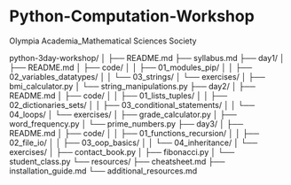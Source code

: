 # Python-Computation-Workshop
Olympia Academia_Mathematical Sciences Society

python-3day-workshop/
│
├── README.md
├── syllabus.md
├── day1/
│   ├── README.md
│   ├── code/
│   │   ├── 01_modules_pip/
│   │   ├── 02_variables_datatypes/
│   │   └── 03_strings/
│   └── exercises/
│       ├── bmi_calculator.py
│       └── string_manipulations.py
├── day2/
│   ├── README.md
│   ├── code/
│   │   ├── 01_lists_tuples/
│   │   ├── 02_dictionaries_sets/
│   │   ├── 03_conditional_statements/
│   │   └── 04_loops/
│   └── exercises/
│       ├── grade_calculator.py
│       ├── word_frequency.py
│       └── prime_numbers.py
├── day3/
│   ├── README.md
│   ├── code/
│   │   ├── 01_functions_recursion/
│   │   ├── 02_file_io/
│   │   ├── 03_oop_basics/
│   │   └── 04_inheritance/
│   └── exercises/
│       ├── contact_book.py
│       ├── fibonacci.py
│       └── student_class.py
└── resources/
    ├── cheatsheet.md
    ├── installation_guide.md
    └── additional_resources.md
